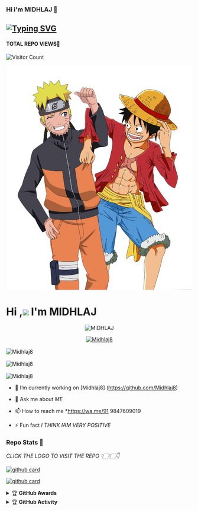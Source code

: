 ### Hi i'm MIDHLAJ 👋

## [![Typing SVG](https://readme-typing-svg.herokuapp.com?font=Lemon+milk&color=F7000&lines=Hi...++im+Midhlaj;Welcome+to+my+profile;full+stack+developer)](https://git.io/typing-svg)
#### TOTAL REPO VIEWS📍
![Visitor Count](https://profile-counter.glitch.me/Midhlaj8/count.svg)

<img src=bg.jpeg>

# Hi ,<a href="Hey"><img src="https://raw.githubusercontent.com/TOXIC-DEVIL/TOXIC-DEVIL/TOXIC-DEVIL-OFFICIAL/media/Hi.gif" width="48px"></a> I'm MIDHLAJ&nbsp;



<p align="center"> <img src="https://komarev.com/ghpvc/?username=Midhlaj8&label=Profile%20views&color=0e75b6&style=flat" alt="MIDHLAJ" /> </p>


<p align="center"> <a href="https://github.com/ryo-ma/github-profile-trophy"><img src="https://github-profile-trophy.vercel.app/?username=Midhlaj8" alt="Midhlaj8" /></a> </p>

<p align="center">
<p><img align="center" src="https://github-readme-stats.vercel.app/api/top-langs?username=Midhlaj8&show_icons=true&theme=dark&locale=en&layout=compact" alt="Midhlaj8" /></p>

<p align="center">
<p><img align="center" src="https://github-readme-stats.vercel.app/api?username=Midhlaj8&show_icons=true&theme=dark&locale=en" alt="Midhlaj8" /></p>

<p><img align="center" src="https://github-readme-streak-stats.herokuapp.com/?user=Midhlaj8&theme=dark" alt="Midhlaj8" /></p>
</p>

- 🔭 I’m currently working on [Midhlaj8] (https://github.com/Midhlaj8)

- 💬 Ask me about *ME*

- 📫 How to reach me *https://wa.me/91 9847609019

- ⚡️ Fun fact *I THINK IAM VERY POSITIVE*


### Repo Stats 🔭

*CLICK THE LOGO TO VISIT THE REPO 👇🏻👇🏻👇*


[![github card](https://github-readme-stats.vercel.app/api/pin/?username=Midhlaj8&repo=Midhlaj8&theme=dark)](https://github.com/Midhlaj8)




[![github card](https://github-readme-stats.vercel.app/api/pin/?username=Midhlaj8&repo=Midhlaj8&theme=dark)](https://github.com/Midhlaj8)




<details>
    <summary>&#127942 <b>GitHub Awards</b></summary><br/>

![Github Trophy](https://github-profile-trophy.vercel.app/?username=Midhlaj8)

</details>

<details>
    <summary>&#127942 <b>GitHub Activity</b></summary><br/>


